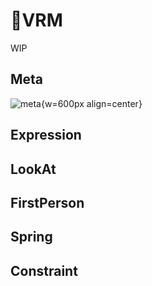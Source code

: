 # 🏃VRM

WIP

## Meta

![meta](vrm_meta.jpg){w=600px align=center}

## Expression

## LookAt

## FirstPerson

## Spring

## Constraint
